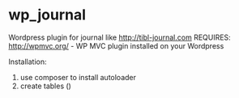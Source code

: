 # wp_journal
Wordpress plugin for journal like http://tibl-journal.com
REQUIRES:
http://wpmvc.org/ - WP MVC plugin installed on your Wordpress

Installation:

1. use composer to install autoloader
2. create tables ()
